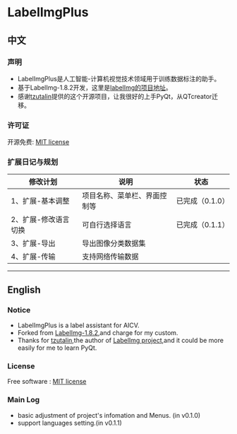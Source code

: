 # LabelImgPlus

## 中文
### 声明
 - LabelImgPlus是人工智能-计算机视觉技术领域用于训练数据标注的助手。
 - 基于LabelImg-1.8.2开发，这里是[labelImg的项目地址](https://github.com/tzutalin/labelImg)。
 - 感谢[tzutalin](https://github.com/tzutalin)提供的这个开源项目，让我很好的上手PyQt，从QTcreator迁移。
### 许可证
开源免费: [MIT license](https://github.com/tzutalin/labelImg/blob/master/LICENSE)
### 扩展日记与规划

| 修改计划             | 说明                         | 状态            |
| -------------------- | ---------------------------- | --------------- |
| 1、扩展-基本调整     | 项目名称、菜单栏、界面控制等 | 已完成（0.1.0） |
| 2、扩展-修改语言切换 | 可自行选择语言               | 已完成（0.1.1） |
| 3、扩展-导出         | 导出图像分类数据集           |                 |
| 4、扩展-传输         | 支持网络传输数据             |                 |



------
## English
### Notice
 - LabelImgPlus is a label assistant for AICV.
 - Forked from [LabelImg-1.8.2](https://github.com/tzutalin/labelImg),and charge for my custom.
 - Thanks for [tzutalin](https://github.com/tzutalin),the author of [LabelImg project](https://github.com/tzutalin/labelImg),and it could be more easily for me to learn PyQt.
### License
Free software : [MIT license](https://github.com/tzutalin/labelImg/blob/master/LICENSE)
### Main Log
 - basic adjustment of project's infomation and Menus. (in v0.1.0)
 - support languages setting.(in v0.1.1)
